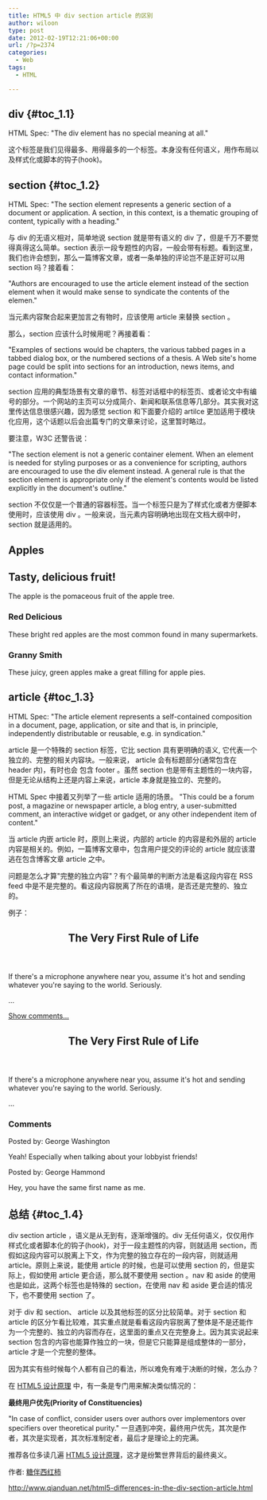 ```yaml
---
title: HTML5 中 div section article 的区别
author: wiloon
type: post
date: 2012-02-19T12:21:06+00:00
url: /?p=2374
categories:
  - Web
tags:
  - HTML

---
```

## div {#toc_1.1}

HTML Spec: "The div element has no special meaning at all."

这个标签是我们见得最多、用得最多的一个标签。本身没有任何语义，用作布局以及样式化或脚本的钩子(hook)。

## section {#toc_1.2}

HTML Spec: "The section element represents a generic section of a document or application. A section, in this context, is a thematic grouping of content, typically with a heading."

与 div 的无语义相对，简单地说 section 就是带有语义的 div 了，但是千万不要觉得真得这么简单。section 表示一段专题性的内容，一般会带有标题。看到这里，我们也许会想到，那么一篇博客文章，或者一条单独的评论岂不是正好可以用 section 吗？接着看：

"Authors are encouraged to use the article element instead of the section element when it would make sense to syndicate the contents of the elemen."

当元素内容聚合起来更加言之有物时，应该使用 article 来替换 section 。

那么，section 应该什么时候用呢？再接着看：

"Examples of sections would be chapters, the various tabbed pages in a tabbed dialog box, or the numbered sections of a thesis. A Web site's home page could be split into sections for an introduction, news items, and contact information."

section 应用的典型场景有文章的章节、标签对话框中的标签页、或者论文中有编号的部分。一个网站的主页可以分成简介、新闻和联系信息等几部分。其实我对这里传达信息很感兴趣，因为感觉 section 和下面要介绍的 artilce 更加适用于模块化应用，这个话题以后会出篇专门的文章来讨论，这里暂时略过。

要注意，W3C 还警告说：

"The section element is not a generic container element. When an element is needed for styling purposes or as a convenience for scripting, authors are encouraged to use the div element instead. A general rule is that the section element is appropriate only if the element's contents would be listed explicitly in the document's outline."

section 不仅仅是一个普通的容器标签。当一个标签只是为了样式化或者方便脚本使用时，应该使用 div 。一般来说，当元素内容明确地出现在文档大纲中时，section 就是适用的。

<article>
 <hgroup>
  <h1>Apples</h1>
  <h2>Tasty, delicious fruit!</h2>
 </hgroup>
 <p>The apple is the pomaceous fruit of the apple tree.</p>
 <section>
  <h1>Red Delicious</h1>
  <p>These bright red apples are the most common found in many
  supermarkets.</p>
 </section>
 <section>
  <h1>Granny Smith</h1>
  <p>These juicy, green apples make a great filling for
  apple pies.</p>
 </section>
</article>

## article {#toc_1.3}

HTML Spec: "The article element represents a self-contained composition in a document, page, application, or site and that is, in principle, independently distributable or reusable, e.g. in syndication."

article 是一个特殊的 section 标签，它比 section 具有更明确的语义, 它代表一个独立的、完整的相关内容块。一般来说， article 会有标题部分(通常包含在 header 内)，有时也会 包含 footer 。虽然 section 也是带有主题性的一块内容，但是无论从结构上还是内容上来说，article 本身就是独立的、完整的。

HTML Spec 中接着又列举了一些 article 适用的场景。 "This could be a forum post, a magazine or newspaper article, a blog entry, a user-submitted comment, an interactive widget or gadget, or any other independent item of content."

当 article 内嵌 article 时，原则上来说，内部的 article 的内容是和外层的 article 内容是相关的。例如，一篇博客文章中，包含用户提交的评论的 article 就应该潜逃在包含博客文章 article 之中。

问题是怎么才算"完整的独立内容"？有个最简单的判断方法是看这段内容在 RSS feed 中是不是完整的。看这段内容脱离了所在的语境，是否还是完整的、独立的。

例子：

<article>
 <header>
  <h1>The Very First Rule of Life</h1>
  <p><time pubdate datetime="2009-10-09T14:28-08:00"></time></p>
 </header>
 <p>If there's a microphone anywhere near you, assume it's hot and
 sending whatever you're saying to the world. Seriously.</p>
 <p>...</p>
 <footer>
  <a href="?comments=1">Show comments...</a>
 </footer>
</article>
<article>
 <header>
  <h1>The Very First Rule of Life</h1>
  <p><time pubdate datetime="2009-10-09T14:28-08:00"></time></p>
 </header>
 <p>If there's a microphone anywhere near you, assume it's hot and
 sending whatever you're saying to the world. Seriously.</p>
 <p>...</p>
 <section>
  <h1>Comments</h1>
  <article>
   <footer>
    <p>Posted by: George Washington</p>
    <p><time pubdate datetime="2009-10-10T19:10-08:00"></time></p>
   </footer>
   <p>Yeah! Especially when talking about your lobbyist friends!</p>
  </article>
  <article>
   <footer>
    <p>Posted by: George Hammond</p>
    <p><time pubdate datetime="2009-10-10T19:15-08:00"></time></p>
   </footer>
   <p>Hey, you have the same first name as me.</p>
  </article>
 </section>
</article>

## 总结 {#toc_1.4}

div section article ，语义是从无到有，逐渐增强的。div 无任何语义，仅仅用作样式化或者脚本化的钩子(hook)，对于一段主题性的内容，则就适用 section，而假如这段内容可以脱离上下文，作为完整的独立存在的一段内容，则就适用 article。原则上来说，能使用 article 的时候，也是可以使用 section 的，但是实际上，假如使用 article 更合适，那么就不要使用 section 。nav 和 aside 的使用也是如此，这两个标签也是特殊的 section，在使用 nav 和 aside 更合适的情况下，也不要使用 section 了。

对于 div 和 section、 article 以及其他标签的区分比较简单。对于 section 和 article 的区分乍看比较难，其实重点就是看看这段内容脱离了整体是不是还能作为一个完整的、独立的内容而存在，这里面的重点又在完整身上。因为其实说起来 section 包含的内容也能算作独立的一块，但是它只能算是组成整体的一部分，article 才是一个完整的整体。

因为其实有些时候每个人都有自己的看法，所以难免有难于决断的时候，怎么办？

在 [HTML5 设计原理][1] 中，有一条是专门用来解决类似情况的：

**最终用户优先(Priority of Constituencies)**

"In case of conflict, consider users over authors over implementors over specifiers over theoretical purity." 一旦遇到冲突，最终用户优先，其次是作者，其次是实现者，其次标准制定者，最后才是理论上的完满。

推荐各位多读几遍 [HTML5 设计原理][1]，这才是纷繁世界背后的最终奥义。

作者: <a title="访问糖伴西红柿的博客" href="http://gaowhen.com/" target="_blank">糖伴西红柿</a>

<http://www.qianduan.net/html5-differences-in-the-div-section-article.html>

 [1]: http://www.cn-cuckoo.com/2010/10/21/the-design-of-html5-2151.html